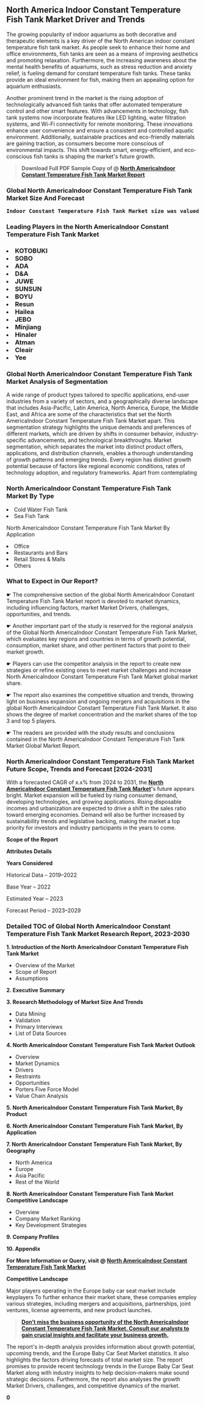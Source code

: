 <p> <h2>North America Indoor Constant Temperature Fish Tank Market Driver and Trends</h2><p>The growing popularity of indoor aquariums as both decorative and therapeutic elements is a key driver of the North American indoor constant temperature fish tank market. As people seek to enhance their home and office environments, fish tanks are seen as a means of improving aesthetics and promoting relaxation. Furthermore, the increasing awareness about the mental health benefits of aquariums, such as stress reduction and anxiety relief, is fueling demand for constant temperature fish tanks. These tanks provide an ideal environment for fish, making them an appealing option for aquarium enthusiasts.</p><p>Another prominent trend in the market is the rising adoption of technologically advanced fish tanks that offer automated temperature control and other smart features. With advancements in technology, fish tank systems now incorporate features like LED lighting, water filtration systems, and Wi-Fi connectivity for remote monitoring. These innovations enhance user convenience and ensure a consistent and controlled aquatic environment. Additionally, sustainable practices and eco-friendly materials are gaining traction, as consumers become more conscious of environmental impacts. This shift towards smart, energy-efficient, and eco-conscious fish tanks is shaping the market's future growth.</p></p><blockquote id="" class=""><strong>Download Full PDF Sample Copy of @&nbsp;<a href="https://www.verifiedmarketreports.com/download-sample/?rid=485894&utm_source=GitHub-Jan&utm_medium=281" target="_blank">North AmericaIndoor Constant Temperature Fish Tank Market Report</a>&nbsp;&nbsp;</strong></blockquote><h3 id="" class=""><strong>Global&nbsp;North AmericaIndoor Constant Temperature Fish Tank Market Size And Forecast</strong></h3><pre class="reader-text-block__code-block"><strong>Indoor Constant Temperature Fish Tank Market size was valued at USD 1.25 Billion in 2022 and is projected to reach USD 2.15 Billion by 2030, growing at a CAGR of 7.2% from 2024 to 2030.</strong></pre><h3 id="" class="">Leading Players in the&nbsp;North AmericaIndoor Constant Temperature Fish Tank Market</h3><h3 class=""></Li><Li>KOTOBUKI</Li><Li> SOBO</Li><Li> ADA</Li><Li> D&A</Li><Li> JUWE</Li><Li> SUNSUN</Li><Li> BOYU</Li><Li> Resun</Li><Li> Hailea</Li><Li> JEBO</Li><Li> Minjiang</Li><Li> Hinaler</Li><Li> Atman</Li><Li> Cleair</Li><Li> Yee</h3><h3 id="" class="">Global&nbsp;North AmericaIndoor Constant Temperature Fish Tank Market Analysis of Segmentation</h3><p id="" class="">A wide range of product types tailored to specific applications, end-user industries from a variety of sectors, and a geographically diverse landscape that includes Asia-Pacific, Latin America, North America, Europe, the Middle East, and Africa are some of the characteristics that set the North AmericaIndoor Constant Temperature Fish Tank Market apart. This segmentation strategy highlights the unique demands and preferences of different markets, which are driven by shifts in consumer behavior, industry-specific advancements, and technological breakthroughs. Market segmentation, which separates the market into distinct product offers, applications, and distribution channels, enables a thorough understanding of growth patterns and emerging trends. Every region has distinct growth potential because of factors like regional economic conditions, rates of technology adoption, and regulatory frameworks. Apart from contemplating</p><h3 id="" class="">North AmericaIndoor Constant Temperature Fish Tank Market&nbsp;By Type</h3><p></Li><Li>Cold Water Fish Tank</Li><Li> Sea Fish Tank</p><div class="" data-test-id=""><p>North AmericaIndoor Constant Temperature Fish Tank Market&nbsp;By Application</p></div><p class=""></Li><Li>Office</Li><Li> Restaurants and Bars</Li><Li> Retail Stores & Malls</Li><Li> Others</p><div class="" data-test-id=""><h3><span class="">What to Expect in Our Report?</span></h3></div><div class="" data-test-id=""><p><span class="">☛ The comprehensive section of the global North AmericaIndoor Constant Temperature Fish Tank Market report is devoted to market dynamics, including influencing factors, market Market Drivers, challenges, opportunities, and trends.</span></p></div><div class="" data-test-id=""><p><span class="">☛ Another important part of the study is reserved for the regional analysis of the Global North AmericaIndoor Constant Temperature Fish Tank Market, which evaluates key regions and countries in terms of growth potential, consumption, market share, and other pertinent factors that point to their market growth.</span></p></div><div class="" data-test-id=""><p><span class="">☛ Players can use the competitor analysis in the report to create new strategies or refine existing ones to meet market challenges and increase North AmericaIndoor Constant Temperature Fish Tank Market global market share.</span></p></div><div class="" data-test-id=""><p><span class="">☛ The report also examines the competitive situation and trends, throwing light on business expansion and ongoing mergers and acquisitions in the global North AmericaIndoor Constant Temperature Fish Tank Market. It also shows the degree of market concentration and the market shares of the top 3 and top 5 players.</span></p></div><div class="" data-test-id=""><p><span class="">☛ The readers are provided with the study results and conclusions contained in the North AmericaIndoor Constant Temperature Fish Tank Market Global Market Report.</span></p></div><div class="" data-test-id=""><h3><span class="">North AmericaIndoor Constant Temperature Fish Tank Market Future Scope, Trends and Forecast [2024-2031]</span></h3></div><div class="" data-test-id=""><p><span class="">With a forecasted CAGR of x.x% from 2024 to 2031, the <strong><a href="https://www.verifiedmarketreports.com/download-sample/?rid=485894&utm_source=GitHub-Jan&utm_medium=281" target="_blank">North AmericaIndoor Constant Temperature Fish Tank Market</a>'</strong>s future appears bright. Market expansion will be fueled by rising consumer demand, developing technologies, and growing applications. Rising disposable incomes and urbanization are expected to drive a shift in the sales ratio toward emerging economies. Demand will also be further increased by sustainability trends and legislative backing, making the market a top priority for investors and industry participants in the years to come.</span></p><p id="ember66" class="ember-view reader-text-block__paragraph"><strong>Scope of the Report</strong></p><p id="ember67" class="ember-view reader-text-block__paragraph"><strong>Attributes Details</strong></p><p id="ember68" class="ember-view reader-text-block__paragraph"><strong>Years Considered</strong></p><p id="ember69" class="ember-view reader-text-block__paragraph">Historical Data &ndash; 2019&ndash;2022</p><p id="ember70" class="ember-view reader-text-block__paragraph">Base Year &ndash; 2022</p><p id="ember71" class="ember-view reader-text-block__paragraph">Estimated Year &ndash; 2023</p><p id="ember72" class="ember-view reader-text-block__paragraph">Forecast Period &ndash; 2023&ndash;2029</p></div><h3 id="" class="">Detailed TOC of Global North AmericaIndoor Constant Temperature Fish Tank Market Research Report, 2023-2030</h3><p id="" class=""><strong>1. Introduction of the North AmericaIndoor Constant Temperature Fish Tank Market</strong></p><ul><li>Overview of the Market</li><li>Scope of Report</li><li>Assumptions</li></ul><p id="" class=""><strong>2. Executive Summary</strong></p><p id="" class=""><strong>3. Research Methodology of Market Size And Trends</strong></p><ul><li>Data Mining</li><li>Validation</li><li>Primary Interviews</li><li>List of Data Sources</li></ul><p id="" class=""><strong>4. North AmericaIndoor Constant Temperature Fish Tank Market Outlook</strong></p><ul><li>Overview</li><li>Market Dynamics</li><li>Drivers</li><li>Restraints</li><li>Opportunities</li><li>Porters Five Force Model</li><li>Value Chain Analysis</li></ul><p id="" class=""><strong>5. North AmericaIndoor Constant Temperature Fish Tank Market, By Product</strong></p><p id="" class=""><strong>6. North AmericaIndoor Constant Temperature Fish Tank Market, By Application</strong></p><p id="" class=""><strong>7. North AmericaIndoor Constant Temperature Fish Tank Market, By Geography</strong></p><ul><li>North America</li><li>Europe</li><li>Asia Pacific</li><li>Rest of the World</li></ul><p id="" class=""><strong>8. North AmericaIndoor Constant Temperature Fish Tank Market Competitive Landscape</strong></p><ul><li>Overview</li><li>Company Market Ranking</li><li>Key Development Strategies</li></ul><p id="" class=""><strong>9. Company Profiles</strong></p><p id="" class=""><strong>10. Appendix</strong></p><p><strong>For More Information or Query, visit&nbsp;@ <a href="https://www.verifiedmarketreports.com/product/indoor-constant-temperature-fish-tank-market/" target="_blank">North AmericaIndoor Constant Temperature Fish Tank Market</a></strong></p><p id="ember61" class="ember-view reader-text-block__paragraph"><strong>Competitive Landscape</strong></p><p id="ember62" class="ember-view reader-text-block__paragraph">Major players operating in the Europe baby car seat market include keyplayers To further enhance their market share, these companies employ various strategies, including mergers and acquisitions, partnerships, joint ventures, license agreements, and new product launches.</p><blockquote id="ember63" class="ember-view reader-text-block__blockquote"><strong><a href="https://www.verifiedmarketreports.com/download-sample/?rid=485894&utm_source=GitHub-Jan&utm_medium=281" target="_blank">Don&rsquo;t miss the business opportunity of the North AmericaIndoor Constant Temperature Fish Tank Market. Consult our analysts to gain crucial insights and facilitate your business growth.</a></strong></blockquote><p id="ember64" class="ember-view reader-text-block__paragraph">The report's in-depth analysis provides information about growth potential, upcoming trends, and the Europe Baby Car Seat Market statistics. It also highlights the factors driving forecasts of total market size. The report promises to provide recent technology trends in the Europe Baby Car Seat Market along with industry insights to help decision-makers make sound strategic decisions. Furthermore, the report also analyses the growth Market Drivers, challenges, and competitive dynamics of the market.</p><p class="ember-view reader-text-block__paragraph"><strong>0</strong></p>
